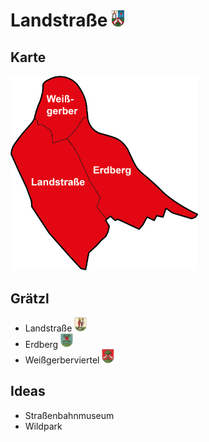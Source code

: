 # Landstraße <img src="./3.png" alt="W" width="20"/>

## Karte
<img src="map.png" alt="W" width="300"/>

## Grätzl
* Landstraße <img src="./l.png" alt="W" width="20"/>
* Erdberg <img src="./e.png" alt="W" width="20"/>
* Weißgerberviertel <img src="./w.png" alt="W" width="20"/>

## Ideas
* Straßenbahnmuseum
* Wildpark
